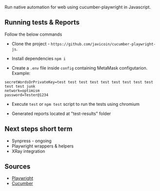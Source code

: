 Run native automation for web using cucumber-playwright in Javascript.

## Running tests & Reports

Follow the below commands 
- Clone the project - `https://github.com/javicoin/cucumber-playwright-js`.

- Install dependencies `npm i`

- Create a `.env` file inside `config` containing MetaMask configutarion. Example:
```
secretWordsOrPrivateKey=test test test test test test test test test test test junk
network=optimism
password=Tester@1234
```

- Execute `test` or `npm test` script to run the tests using chromium

- Generated reports located at "test-results" folder

## Next steps short term
- Synpress - ongoing
- Playwright wrappers & helpers
- XRay integration

## Sources

- [Playwright](https://playwright.dev/docs/intro)
- [Cucumber](https://cucumber.io/docs/cucumber/)